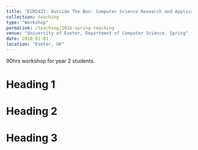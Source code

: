 ```yaml
---
title: "ECM2427: Outside The Box: Computer Science Research and Applications"
collection: teaching
type: "Workshop"
permalink: /teaching/2018-spring-teaching
venue: "University of Exeter, Department of Computer Science. Spring"
date: 2018-01-01
location: "Exeter, UK"
---
```

90hrs workshop for year 2 students.

Heading 1
======

Heading 2
======

Heading 3
======
